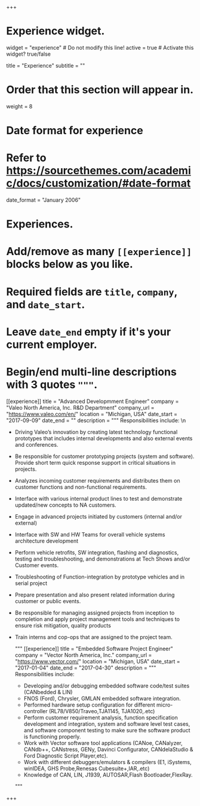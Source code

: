 +++
# Experience widget.
widget = "experience"  # Do not modify this line!
active = true  # Activate this widget? true/false

title = "Experience"
subtitle = ""

# Order that this section will appear in.
weight = 8

# Date format for experience
#   Refer to https://sourcethemes.com/academic/docs/customization/#date-format
date_format = "January 2006"

# Experiences.
#   Add/remove as many `[[experience]]` blocks below as you like.
#   Required fields are `title`, `company`, and `date_start`.
#   Leave `date_end` empty if it's your current employer.
#   Begin/end multi-line descriptions with 3 quotes `"""`.
[[experience]]
  title = "Advanced Developmment Engineer"
  company = "Valeo North America, Inc. R&D Department"
  company_url = "https://www.valeo.com/en/"
  location = "Michigan, USA"
  date_start = "2017-09-09"
  date_end = ""
  description = """
  Responsibilities include:
 \n
  * Driving Valeo’s innovation by creating latest technology functional prototypes that includes internal
developments and also external events and conferences.
* Be responsible for customer prototyping projects (system and software). Provide short term quick response
support in critical situations in projects.
* Analyzes incoming customer requirements and distributes them on customer functions and non-functional
requirements.
* Interface with various internal product lines to test and demonstrate updated/new concepts to NA customers.
* Engage in advanced projects initiated by customers (internal and/or external)
* Interface with SW and HW Teams for overall vehicle systems architecture development
* Perform vehicle retrofits, SW integration, flashing and diagnostics, testing and troubleshooting, and
demonstrations at Tech Shows and/or Customer events.
* Troubleshooting of Function-integration by prototype vehicles and in serial project
* Prepare presentation and also present related information during customer or public events.
* Be responsible for managing assigned projects from inception to completion and apply project management tools
and techniques to ensure risk mitigation, quality products
* Train interns and cop-ops that are assigned to the project team. 

  """
[[experience]]
  title = "Embedded Software Project Engineer"
  company = "Vector North America, Inc."
  company_url = "https://www.vector.com/"
  location = "Michigan, USA"
  date_start = "2017-01-04"
  date_end = "2017-04-30"
  description = """
  Responsibilities include:
  * Developing and/or debugging embedded software code/test suites (CANbedded & LIN)
  * FNOS (Ford), Chrysler, GMLAN embedded software integration.
  * Performed hardware setup configuration for different micro-controller (RL78/V850/Traveo,TJA1145, TJA1020,.etc)
  * Perform customer requirement analysis, function specification development and integration, system and software level test cases, and software component testing to make sure the software product is functioning properly.
  * Work with Vector software tool applications (CANoe, CANalyzer, CANdb++, CANstress, GENy, Davinci Configurator, CANdelaStudio & Ford Diagnostic Script Player,etc).
  * Work with different debuggers/emulators & compilers (E1, iSystems, winIDEA, GHS Probe,Renesas Cubesuite+,IAR,.etc)
  * Knowledge of CAN, LIN, J1939, AUTOSAR,Flash Bootloader,FlexRay.
 
  """

+++
